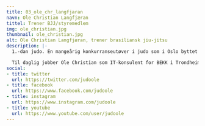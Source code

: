 ```yaml
---
title: 03_ole_chr_langfjaran
navn: Ole Christian Langfjæran
tittel: Trener BJJ/styremedlem
img: ole_christian.jpg
thumbnail: ole_christian.jpg
alt: Ole Christian Langfjæran, trener brasiliansk jiu-jitsu
description: |-
  1.-dan judo. En mangeårig konkurranseutøver i judo som i Oslo byttet beite og begynte med brasiliansk jiu-jitsu. Ole Christian leder nybegynnerkurset for BJJ.

  Til daglig jobber Ole Christian som IT-konsulent for BEKK i Trondheim.
social:
- title: twitter
  url: https://twitter.com/judoole
- title: facebook
  url: https://www.facebook.com/judoole
- title: instagram
  url: https://www.instagram.com/judoole
- title: youtube
  url: https://www.youtube.com/user/judoole
---
```


